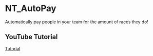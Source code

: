 # NT_AutoPay
Automatically pay people in your team for the amount of races they do!

## YouTube Tutorial
[Tutorial](https://www.youtube.com/watch?v=J5HQ5QxKumg)

